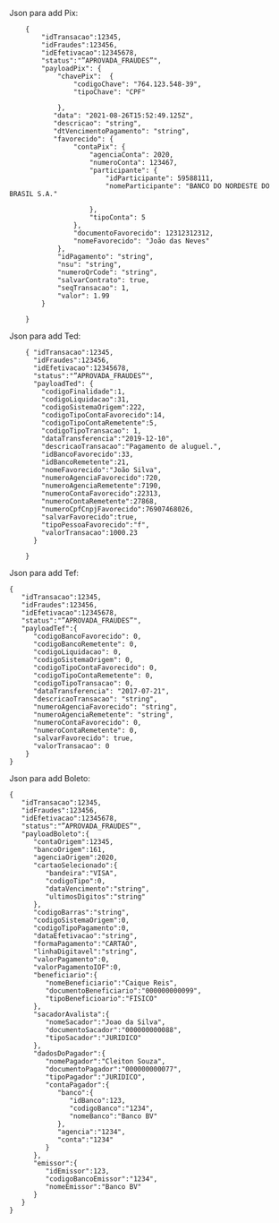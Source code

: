 Json para add Pix:

    	{   
    		"idTransacao":12345, 
    		"idFraudes":123456, 
    		"idEfetivacao":12345678, 
    		"status":"”APROVADA_FRAUDES”", 
    		"payloadPix": { 
    			"chavePix":  { 
    			   	"codigoChave": "764.123.548-39", 
    			   	"tipoChave": "CPF" 
    			   	
    			}, 
    		   "data": "2021-08-26T15:52:49.125Z", 
    		   "descricao": "string", 
    		   "dtVencimentoPagamento": "string", 
    		   "favorecido": { 
    		   		"contaPix": { 
    		   			"agenciaConta": 2020, 
    		   			"numeroConta": 123467, 
    		   			"participante": { 
    		   				"idParticipante": 59588111, 
    		   				"nomeParticipante": "BANCO DO NORDESTE DO BRASIL S.A." 
    		   				
    		   			}, 
    		   			"tipoConta": 5 
    		   		}, 
    		   		"documentoFavorecido": 12312312312, 
    		   		"nomeFavorecido": "João das Neves"
    		   	}, 
    	   		"idPagamento": "string", 
    	   		"nsu": "string", 
    	   		"numeroQrCode": "string", 
    	   		"salvarContrato": true, 
    	   		"seqTransacao": 1, 
    	   		"valor": 1.99
    		} 
    		
    	}
	
	

Json para add Ted:

        { "idTransacao":12345,	
          "idFraudes":123456, 
          "idEfetivacao":12345678, 
          "status":"”APROVADA_FRAUDES”", 
          "payloadTed": { 
          	"codigoFinalidade":1,
          	"codigoLiquidacao":31, 
          	"codigoSistemaOrigem":222, 
          	"codigoTipoContaFavorecido":14, 
          	"codigoTipoContaRemetente":5, 
          	"codigoTipoTransacao": 1, 
          	"dataTransferencia":"2019-12-10", 
          	"descricaoTransacao":"Pagamento de aluguel.", 
          	"idBancoFavorecido":33, 
          	"idBancoRemetente":21, 
          	"nomeFavorecido":"João Silva", 
          	"numeroAgenciaFavorecido":720, 
          	"numeroAgenciaRemetente":7190, 
          	"numeroContaFavorecido":22313, 
          	"numeroContaRemetente":27868, 
          	"numeroCpfCnpjFavorecido":76907468026, 
          	"salvarFavorecido":true, 
          	"tipoPessoaFavorecido":"f", 
          	"valorTransacao":1000.23 
          } 
        
        }

Json para add Tef:
    
    {
       "idTransacao":12345,
       "idFraudes":123456,
       "idEfetivacao":12345678,
       "status":"”APROVADA_FRAUDES”",
       "payloadTef":{
          "codigoBancoFavorecido": 0,
          "codigoBancoRemetente": 0,
          "codigoLiquidacao": 0,
          "codigoSistemaOrigem": 0,
          "codigoTipoContaFavorecido": 0,
          "codigoTipoContaRemetente": 0,
          "codigoTipoTransacao": 0,
          "dataTransferencia": "2017-07-21",
          "descricaoTransacao": "string",
          "numeroAgenciaFavorecido": "string",
          "numeroAgenciaRemetente": "string",
          "numeroContaFavorecido": 0,
          "numeroContaRemetente": 0,
          "salvarFavorecido": true,
          "valorTransacao": 0
        }
    }

Json para add Boleto:

    {
       "idTransacao":12345,
       "idFraudes":123456,
       "idEfetivacao":12345678,
       "status":"”APROVADA_FRAUDES”",
       "payloadBoleto":{
          "contaOrigem":12345,
          "bancoOrigem":161,
          "agenciaOrigem":2020,
          "cartaoSelecionado":{
             "bandeira":"VISA",
             "codigoTipo":0,
             "dataVencimento":"string",
             "ultimosDigitos":"string"
          },
          "codigoBarras":"string",
          "codigoSistemaOrigem":0,
          "codigoTipoPagamento":0,
          "dataEfetivacao":"string",
          "formaPagamento":"CARTAO",
          "linhaDigitavel":"string",
          "valorPagamento":0,
          "valorPagamentoIOF":0,
          "beneficiario":{
             "nomeBeneficiario":"Caique Reis",
             "documentoBeneficiario":"000000000099",
             "tipoBeneficioario":"FISICO"
          },
          "sacadorAvalista":{
             "nomeSacador":"Joao da Silva",
             "documentoSacador":"000000000088",
             "tipoSacador":"JURIDICO"
          },
          "dadosDoPagador":{
             "nomePagador":"Cleiton Souza",
             "documentoPagador":"000000000077",
             "tipoPagador":"JURIDICO",
             "contaPagador":{
                "banco":{
                   "idBanco":123,
                   "codigoBanco":"1234",
                   "nomeBanco":"Banco BV"
                },
                "agencia":"1234",
                "conta":"1234"
             }
          },
          "emissor":{
             "idEmissor":123,
             "codigoBancoEmissor":"1234",
             "nomeEmissor":"Banco BV"
          }
       }
    }   




